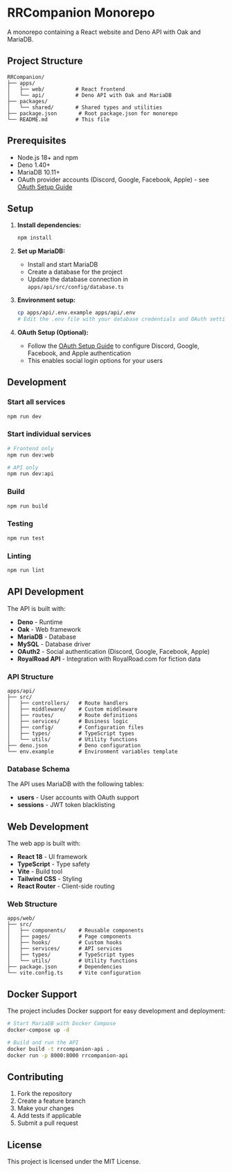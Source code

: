 # RRCompanion Monorepo

A monorepo containing a React website and Deno API with Oak and MariaDB.

## Project Structure

```
RRCompanion/
├── apps/
│   ├── web/          # React frontend
│   └── api/          # Deno API with Oak and MariaDB
├── packages/
│   └── shared/       # Shared types and utilities
├── package.json       # Root package.json for monorepo
└── README.md         # This file
```

## Prerequisites

- Node.js 18+ and npm
- Deno 1.40+
- MariaDB 10.11+
- OAuth provider accounts (Discord, Google, Facebook, Apple) - see
  [OAuth Setup Guide](OAUTH_SETUP.md)

## Setup

1. **Install dependencies:**
   ```bash
   npm install
   ```

2. **Set up MariaDB:**
   - Install and start MariaDB
   - Create a database for the project
   - Update the database connection in `apps/api/src/config/database.ts`

3. **Environment setup:**
   ```bash
   cp apps/api/.env.example apps/api/.env
   # Edit the .env file with your database credentials and OAuth settings
   ```

4. **OAuth Setup (Optional):**
   - Follow the [OAuth Setup Guide](OAUTH_SETUP.md) to configure Discord,
     Google, Facebook, and Apple authentication
   - This enables social login options for your users

## Development

### Start all services

```bash
npm run dev
```

### Start individual services

```bash
# Frontend only
npm run dev:web

# API only
npm run dev:api
```

### Build

```bash
npm run build
```

### Testing

```bash
npm run test
```

### Linting

```bash
npm run lint
```

## API Development

The API is built with:

- **Deno** - Runtime
- **Oak** - Web framework
- **MariaDB** - Database
- **MySQL** - Database driver
- **OAuth2** - Social authentication (Discord, Google, Facebook, Apple)
- **RoyalRoad API** - Integration with RoyalRoad.com for fiction data

### API Structure

```
apps/api/
├── src/
│   ├── controllers/   # Route handlers
│   ├── middleware/    # Custom middleware
│   ├── routes/        # Route definitions
│   ├── services/      # Business logic
│   ├── config/        # Configuration files
│   ├── types/         # TypeScript types
│   └── utils/         # Utility functions
├── deno.json          # Deno configuration
└── env.example        # Environment variables template
```

### Database Schema

The API uses MariaDB with the following tables:

- **users** - User accounts with OAuth support
- **sessions** - JWT token blacklisting

## Web Development

The web app is built with:

- **React 18** - UI framework
- **TypeScript** - Type safety
- **Vite** - Build tool
- **Tailwind CSS** - Styling
- **React Router** - Client-side routing

### Web Structure

```
apps/web/
├── src/
│   ├── components/    # Reusable components
│   ├── pages/         # Page components
│   ├── hooks/         # Custom hooks
│   ├── services/      # API services
│   ├── types/         # TypeScript types
│   └── utils/         # Utility functions
├── package.json       # Dependencies
└── vite.config.ts     # Vite configuration
```

## Docker Support

The project includes Docker support for easy development and deployment:

```bash
# Start MariaDB with Docker Compose
docker-compose up -d

# Build and run the API
docker build -t rrcompanion-api .
docker run -p 8000:8000 rrcompanion-api
```

## Contributing

1. Fork the repository
2. Create a feature branch
3. Make your changes
4. Add tests if applicable
5. Submit a pull request

## License

This project is licensed under the MIT License.
